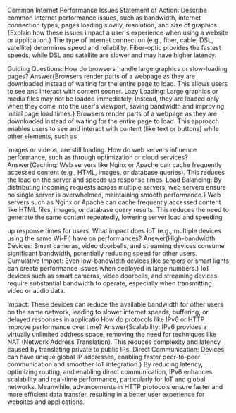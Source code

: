Common Internet Performance Issues Statement of Action:
Describe common internet performance issues, such as bandwidth, internet connection types, pages loading slowly, resolution, and size of graphics. {Explain how these issues impact a user's experience when using a website or application.}
The type of internet connection (e.g., fiber, cable, DSL, satellite) determines speed and reliability. Fiber-optic provides the fastest speeds, while DSL and satellite are slower and may have higher latency.

Guiding Questions:
How do browsers handle large graphics or slow-loading pages?
Answer{Browsers render parts of a webpage as they are downloaded instead of waiting for the entire page to load. This allows users to see and interact with content sooner.
Lazy Loading: Large graphics or media files may not be loaded immediately. Instead, they are loaded only when they come into the user's viewport, saving bandwidth and improving initial page load times.}
Browsers render parts of a webpage as they are downloaded instead of waiting for the entire page to load. This approach enables users to see and interact with content (like text or buttons) while other elements, such as

images or videos, are still loading.
How do web servers influence performance, such as through optimization or cloud services?
Answer{Caching: Web servers like Nginx or Apache can cache frequently accessed content (e.g., HTML, images, or database queries). This reduces the load on the server and speeds up response times.
Load Balancing: By distributing incoming requests across multiple servers, web servers ensure no single server is overwhelmed, maintaining smooth performance.}
Web servers such as Nginx or Apache can cache frequently accessed content like HTML files, images, or database query results. This reduces the need to generate the same content repeatedly, lowering server load and speeding 

up response times for users.
What impact does IoT (e.g., multiple devices using the same Wi-Fi) have on performances?
Answer{High-bandwidth Devices: Smart cameras, video doorbells, and streaming devices consume significant bandwidth, potentially reducing speed for other users.
Cumulative Impact: Even low-bandwidth devices like sensors or smart lights can create performance issues when deployed in large numbers.}
IoT devices such as smart cameras, video doorbells, and streaming devices require substantial bandwidth to operate, especially when transmitting video or audio data.

Impact: These devices can reduce the available bandwidth for other users on the same network, leading to slower internet speeds, buffering, or delayed responses in applicatio
How do protocols like IPv6 or HTTP improve performance over time?
Answer{Scalability: IPv6 provides a virtually unlimited address space, removing the need for techniques like NAT (Network Address Translation). This reduces complexity and latency caused by translating private to public IPs.
Direct Communication: Devices can have unique global IP addresses, enabling faster peer-to-peer communication and smoother IoT integration.}
By reducing latency, optimizing routing, and enabling direct communication, IPv6 enhances scalability and real-time performance, particularly for IoT and global networks. Meanwhile, advancements in HTTP protocols ensure faster and more efficient data transfer, resulting in a better user experience for websites and applications.
